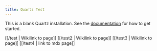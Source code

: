 ```yaml
---
title: Quartz Test
---
```


This is a blank Quartz installation.
See the [documentation](https://quartz.jzhao.xyz) for how to get started.


[[/test | Wikilink to page]]
[[/test2 | Wikilink to page]]
[[/test3 | Wikilink to page]]
[[/test4 | link to mdx page]]